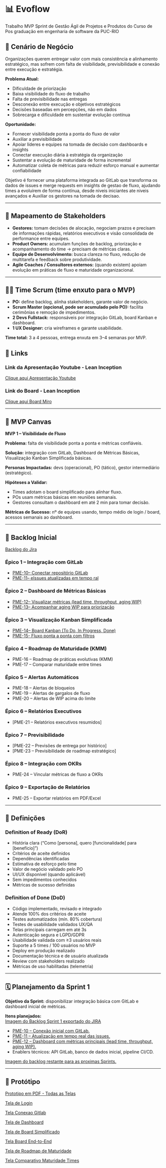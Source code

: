 # 📊 Evoflow
Trabalho MVP Sprint de Gestão Ágil de Projetos e Produtos do Curso de Pos graduação em engenharia de software da PUC-RIO

## 🎯 Cenário de Negócio
Organizações querem entregar valor com mais consistência e alinhamento estratégico, mas sofrem com falta de visibilidade, previsibilidade e conexão entre execução e estratégia.


**Problema Atual:**
- Dificuldade de priorização  
- Baixa visibilidade do fluxo de trabalho  
- Falta de previsibilidade nas entregas  
- Desconexão entre execução e objetivos estratégicos  
- Decisões baseadas em percepções, não em dados  
- Sobrecarga e dificuldade em sustentar evolução contínua  

**Oportunidade:**
- Fornecer visibilidade ponta a ponta do fluxo de valor  
- Auxiliar a previsibilidade 
- Apoiar líderes e equipes na tomada de decisão com dashboards e insights  
- Conectar execução diária à estratégia da organização  
- Sustentar a evolução de maturidade de forma incremental  
- Automatizar coleta de métricas para reduzir esforço manual e aumentar confiabilidade  

Objetivo é fornecer uma plataforma integrada ao GitLab que transforma os dados de issues e merge requests em insights de gestao de fluxo, ajudando times a evoluírem de forma contínua, desde niveis iniciantes ate niveis avançados e Auxiliar os gestores na tomada de decisao.

---

## 👥 Mapeamento de Stakeholders
- **Gestores:** tomam decisões de alocação, negociam prazos e precisam de informações rápidas, relatórios executivos e visão consolidada de performance entre equipes. 
- **Product Owners:** acumulam funções de backlog, priorização e acompanhamento do time → precisam de métricas claras.  
- **Equipe de Desenvolvimento:** busca clareza no fluxo, redução de multitarefa e feedback sobre produtividade.  
- **Agile Coaches / Consultores externos:** (quando existem) apoiam evolução em práticas de fluxo e maturidade organizacional.  

---

## 👩‍💻 Time Scrum (time enxuto para o MVP)
- **PO:** define backlog, alinha stakeholders, garante valor de negócio.  
- **Scrum Master (opcional, pode ser acumulado pelo PO):** facilita cerimônias e remoção de impedimentos.  
- **2 Devs Fullstack:** responsáveis por integração GitLab, board Kanban e dashboard.  
- **1 UX Designer:** cria wireframes e garante usabilidade.  

 **Time total:** 3 a 4 pessoas, entrega enxuta em 3–4 semanas por MVP.  

## 🔗 Links 
###  Link da Apresentação Youtube  - Lean Inception
 [Clique aqui Apresentação Youtube](https://tinyurl.com/evoflow-mvp)

### Link do Board  - Lean Inception
 [Clique aqui Board Miro](https://miro.com/app/board/uXjVJCEiDYY=/?share_link_id=946748718869)
 
---

## 🎯 MVP Canvas
**MVP 1 – Visibilidade de Fluxo**  

**Problema:** falta de visibilidade ponta a ponta e métricas confiáveis.  

**Solução:** integração com GitLab, Dashboard de Métricas Básicas, Visualização Kanban Simplificada básicas.  

**Personas Impactadas:** devs (operacional), PO (tático), gestor intermediário (estratégico).  

**Hipóteses a Validar:**  
- Times adotam o board simplificado para alinhar fluxo.  
- POs usam métricas básicas em reuniões semanais.  
- Gestores consultam o dashboard em até 2 min para tomar decisão.  

**Métricas de Sucesso:** nº de equipes usando, tempo médio de login / board, acessos semanais ao dashboard.  

---

## 📌 Backlog Inicial 

[Backlog do Jira](backlog/backlog-jira.pdf)

### Épico 1 – Integração com GitLab
- [PME-10– Conectar repositório GitLab](backlog/img/PME-10.png)  
- [PME-11– eIssues atualizadas em tempo ral](backlog/img/PME-11.png)  

### Épico 2 – Dashboard de Métricas Básicas
- [PME-12– Visualizar métricas (lead time, throughput, aging WIP)](backlog/img/PME-12.png)  
- [PME-13– Acompanhar aging WIP para priorização](backlog/img/PME-13.png)  


### Épico 3 – Visualização Kanban Simplificada
- [PME-14– Board Kanban (To Do, In Progress, Done)](backlog/img/PME-14.png)
- [PME-15- Fluxo ponta a ponta com filtros](backlog/img/PME-15.png)

### Épico 4 – Roadmap de Maturidade (KMM)
- PME-16 – Roadmap de práticas evolutivas (KMM)
- PME-17 – Comparar maturidade entre times  

### Épico 5 – Alertas Automáticos
- PME-18 – Alertas de bloqueios  
- PME-19 – Alertas de gargalos de fluxo 
- PME-20 – Alertas de WIP acima do limite  

### Épico 6 – Relatórios Executivos
- [PME-21 – Relatórios executivos resumidos]  

### Épico 7 – Previsibilidade
- [PME-22 – Previsões de entrega por histórico]  
- [PME-23 – Previsibilidade de roadmap estratégico]  

### Épico 8 – Integração com OKRs
- PME-24 – Vincular métricas de fluxo a OKRs  

### Épico 9 – Exportação de Relatórios
- PME-25 – Exportar relatórios em PDF/Excel 

---

## 📏 Definições

### Definition of Ready (DoR)
- História clara (“Como [persona], quero [funcionalidade] para [benefício]”)  
- Critérios de aceite definidos  
- Dependências identificadas  
- Estimativa de esforço pelo time  
- Valor de negócio validado pelo PO  
- UI/UX disponível (quando aplicável)  
- Sem impedimentos conhecidos  
- Métricas de sucesso definidas  

### Definition of Done (DoD)
- Código implementado, revisado e integrado  
- Atende 100% dos critérios de aceite  
- Testes automatizados (mín. 80% cobertura)  
- Testes de usabilidade validados UX/QA  
- Telas principais carregam em até 3s  
- Autenticação segura e LGPD/GDPR  
- Usabilidade validada com ≥3 usuários reais  
- Suporte a 5 times / 100 usuários no MVP  
- Deploy em produção realizado  
- Documentação técnica e de usuário atualizada  
- Review com stakeholders realizado  
- Métricas de uso habilitadas (telemetria)  

---

## 🗓 Planejamento da Sprint 1
**Objetivo da Sprint:** disponibilizar integração básica com GitLab e dashboard inicial de métricas.  

**Itens planejados:**  
[Imagem do Backlog Sprint 1 exportado do JIRA](backlog/img/Sprint-1-backlog.png)
- [PME-10 – Conexão inicial com GitLab.](backlog/img/PME-10.png)   
- [PME-11 – Atualização em tempo real das issues.](backlog/img/PME-11.png)   
- [PME-12 – Dashboard com métricas principais (lead time, throughput, aging WIP).](backlog/img/PME-12.png)   
- Enablers técnicos: API GitLab, banco de dados inicial, pipeline CI/CD.  

[Imagem do backlog restante para as proximas Sprints.](backlog/img/backlog-restante.png)

---

## 🎨 Protótipo

[Prototipo em PDF - Todas as Telas](prototipo-wireframes/prototipo.pdf) 

[Tela de Login](prototipo-wireframes/Login-Wireframe.jpg) 

[Tela Conexao Gitlab](prototipo-wireframes/Conexao-Gitlab-Wireframe.jpg)

[Tela de Dashboard](prototipo-wireframes/Dashboard-Metrica-Wireframe.jpg)

[Tela de Board Simplificado](prototipo-wireframes/Kanban-Board-Simplificado.jpg)

[Tela Board End-to-End](prototipo-wireframes/Board-End-to-End-Wireframe.jpg)

[Tela de Roadmap de Maturidade](prototipo-wireframes/Roadmap-Maturidade-Wireframe.jpg)

[Tela Comparativo Maturidade Times](prototipo-wireframes/Comparativo-de-Maturidade-Wireframe.jpg)
